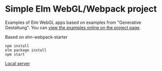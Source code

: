 # Simple Elm WebGL/Webpack project
Examples of Elm WebGL apps based on examples from "Generative Gestaltung". You can [view the examples online on the project page](https://tilmans.github.io/elm-webgl-generative-design/).

Based on elm-webpack-starter

    npm install
    elm package install
    npm start
    
[Local server](http://localhost:8080)
